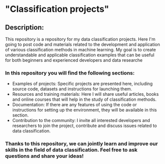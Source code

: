 # "Classification projects"

## Description:
This repository is a repository for my data classification projects. Here I'm going to post code and materials related to the development and application of various classification methods in machine learning. My goal is to create understandable and applicable classification examples that can be useful for both beginners and experienced developers and data researche
### In this repository you will find the following sections:

- Examples of projects: Specific projects are presented here, including source code, datasets and instructions for launching them.
- Resources and training materials: Here I will share useful articles, books and online courses that will help in the study of classification methods.
- Documentation: If there are any features of using the code or instructions for setting up the environment, they will be available in this section.
- Contribution to the community: I invite all interested developers and researchers to join the project, contribute and discuss issues related to data classification.
### Thanks to this repository, we can jointly learn and improve our skills in the field of data classification. Feel free to ask questions and share your ideas!